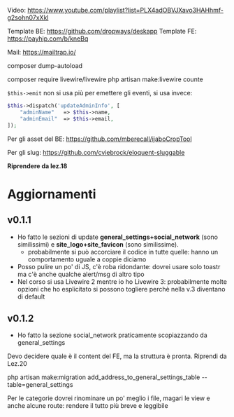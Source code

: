 Video: https://www.youtube.com/playlist?list=PLX4adOBVJXavo3HAHhmf-g2sohn07xXkl


Template BE: https://github.com/dropways/deskapp
Template FE: https://payhip.com/b/kneBq


Mail: https://mailtrap.io/


composer dump-autoload


composer require livewire/livewire
php artisan make:livewire counte

`$this->emit` non si usa più per emettere gli eventi, si usa invece:

```php
$this->dispatch('updateAdminInfo', [
    "adminName"   => $this->name,
    "adminEmail"  => $this->email,
]);
```

Per gli asset del BE: https://github.com/mberecall/ijaboCropTool

Per gli slug: https://github.com/cviebrock/eloquent-sluggable

**Riprendere da lez.18**

# Aggiornamenti 
## v0.1.1 
- Ho fatto le sezioni di update **general_settings+social_network** (sono similissimi) e **site_logo+site_favicon** (sono similissime). 
  - probabilmente si può accorciare il codice in tutte quelle: hanno un comportamento uguale a coppie diciamo
- Posso pulire un po' di JS, c'è roba ridondante: dovrei usare solo toastr ma c'è anche qualche alert/msg di altro tipo
- Nel corso si usa Livewire 2 mentre io ho Livewire 3: probabilmente molte opzioni che ho esplicitato si possono togliere perchè nella v.3 diventano di default

## v0.1.2
- Ho fatto la sezione social_network praticamente scopiazzando da general_settings


Devo decidere quale è il content del FE, ma la struttura è pronta. Riprendi da Lez.20

php artisan make:migration add_address_to_general_settings_table --table=general_settings

Per le categorie dovrei rinominare un po' meglio i file, magari le view e anche alcune route: rendere il tutto più breve e leggibile

